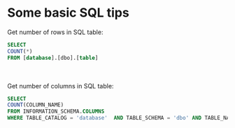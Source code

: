 # Some basic SQL tips

Get number of rows in SQL table:

```SQL
SELECT
COUNT(*)
FROM [database].[dbo].[table]
```

<br>
<br>
Get number of columns in SQL table:

```SQL
SELECT
COUNT(COLUMN_NAME)
FROM INFORMATION_SCHEMA.COLUMNS
WHERE TABLE_CATALOG = 'database'  AND TABLE_SCHEMA = 'dbo' AND TABLE_NAME = 'table'
```
